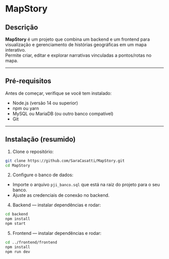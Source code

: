 # MapStory

## Descrição
**MapStory** é um projeto que combina um backend e um frontend para visualização e gerenciamento de histórias geográficas em um mapa interativo.  
Permite criar, editar e explorar narrativas vinculadas a pontos/rotas no mapa.

---

##  Pré-requisitos
Antes de começar, verifique se você tem instalado:
- Node.js (versão 14 ou superior)
- npm ou yarn
- MySQL ou MariaDB (ou outro banco compatível)
- Git

---

##  Instalação (resumido)
1. Clone o repositório:
```bash
git clone https://github.com/SaraCasatti/MapStory.git
cd MapStory
```

2. Configure o banco de dados:
- Importe o arquivo `pji_banco.sql` que está na raiz do projeto para o seu banco.
- Ajuste as credenciais de conexão no backend.

4. Backend — instalar dependências e rodar:
```bash
cd backend
npm install
npm start
```
5. Frontend — instalar dependências e rodar:
```bash
cd ../frontend/frontend
npm install
npm run dev
```
